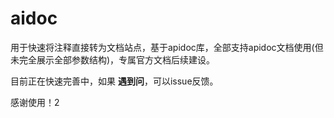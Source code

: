 # aidoc 

用于快速将注释直接转为文档站点，基于apidoc库，全部支持apidoc文档使用(但未完全展示全部参数结构)，专属官方文档后续建设。

目前正在快速完善中，如果 **遇到问**，可以issue反馈。

感谢使用！2